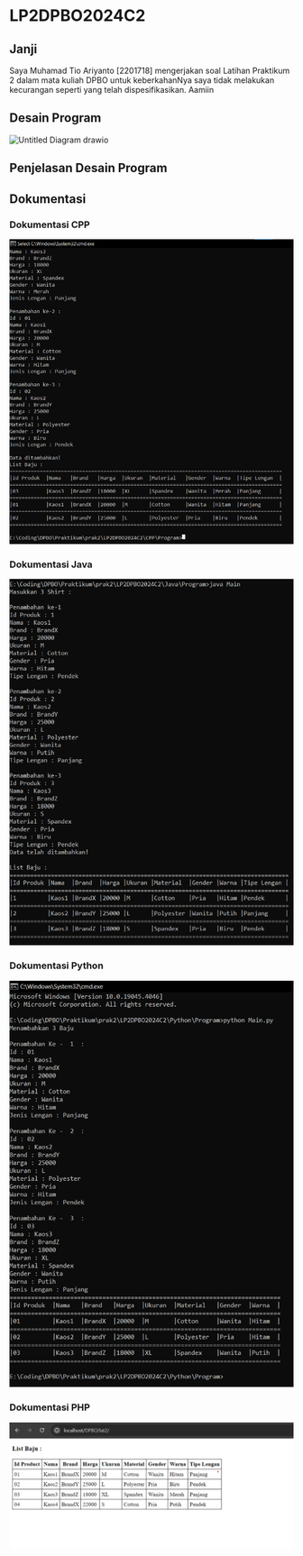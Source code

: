 # LP2DPBO2024C2

## Janji
Saya Muhamad Tio Ariyanto [2201718] mengerjakan soal Latihan Praktikum 2
dalam mata kuliah DPBO untuk keberkahanNya saya tidak melakukan kecurangan
seperti yang telah dispesifikasikan. Aamiin

## Desain Program
![Untitled Diagram drawio](https://github.com/Osaraku/LP2DPBO2024C2/assets/117560099/76d6c99c-9579-4999-b0f4-0cabc7dddb4d)

## Penjelasan Desain Program

## Dokumentasi
### Dokumentasi CPP
![CPP program](CPP/Screenshot/screenshot.PNG)

### Dokumentasi Java
![Java program](Java/Screenshot/screenshot.PNG)

### Dokumentasi Python
![Python program](Python/Screenshot/screenshot.PNG)

### Dokumentasi PHP
![PHP program](PHP/Screenshot/screenshot.png)
